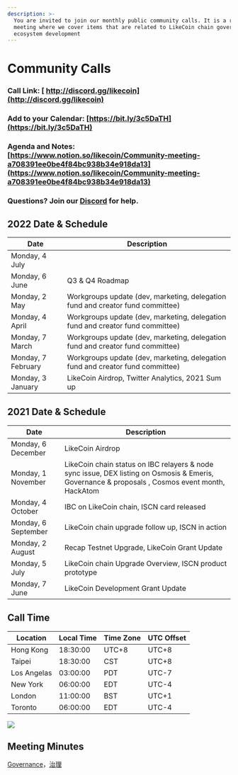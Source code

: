 ```yaml
---
description: >-
  You are invited to join our monthly public community calls. It is a recurrent
  meeting where we cover items that are related to LikeCoin chain governance and
  ecosystem development
---
```


# Community Calls

### Call Link: [ http://discord.gg/likecoin](http://discord.gg/likecoin)

### Add to your Calendar: [https://bit.ly/3c5DaTH](https://bit.ly/3c5DaTH)

### Agenda and Notes: [https://www.notion.so/likecoin/Community-meeting-a708391ee0be4f84bc938b34e918da13](https://www.notion.so/likecoin/Community-meeting-a708391ee0be4f84bc938b34e918da13)

### Questions? Join our [Discord](http://discord.gg/likecoin) for help.

## **2022 Date & Schedule**

| **Date**           | **Description**                                                                |
| ------------------ | ------------------------------------------------------------------------------ |
| Monday, 4 July     |                                                                                |
| Monday, 6 June     | Q3 & Q4 Roadmap                                                                |
| Monday, 2 May      | Workgroups update (dev, marketing, delegation fund and creator fund committee) |
| Monday, 4 April    | Workgroups update (dev, marketing, delegation fund and creator fund committee) |
| Monday, 7 March    | Workgroups update (dev, marketing, delegation fund and creator fund committee) |
| Monday, 7 February | Workgroups update (dev, marketing, delegation fund and creator fund committee) |
| Monday, 3 January  | LikeCoin Airdrop, Twitter Analytics, 2021 Sum up                               |

## **2021 Date & Schedule**

| **Date**            | **Description**                                                                                                                                 |
| ------------------- | ----------------------------------------------------------------------------------------------------------------------------------------------- |
| Monday, 6 December  | LikeCoin Airdrop                                                                                                                                |
| Monday, 1 November  | LikeCoin chain status on IBC relayers & node sync issue, DEX listing on Osmosis & Emeris, Governance & proposals , Cosmos event month, HackAtom |
| Monday, 4 October   | IBC on LikeCoin chain, ISCN card released                                                                                                       |
| Monday, 6 September | LikeCoin chain upgrade follow up, ISCN in action                                                                                                |
| Monday, 2 August    | Recap Testnet Upgrade, LikeCoin Grant Update                                                                                                    |
| Monday, 5 July      | LikeCoin chain Upgrade Overview, ISCN product prototype                                                                                         |
| Monday, 7 June      | LikeCoin Development Grant Update                                                                                                               |

## **Call Time**

| **Location** | **Local Time** | **Time Zone** | **UTC Offset** |
| ------------ | -------------- | ------------- | -------------- |
| Hong Kong    | 18:30:00       | UTC+8         | UTC+8          |
| Taipei       | 18:30:00       | CST           | UTC+8          |
| Los Angelas  | 03:00:00       | PDT           | UTC-7          |
| New York     | 06:00:00       | EDT           | UTC-4          |
| London       | 11:00:00       | BST           | UTC+1          |
| Toronto      | 06:00:00       | EDT           | UTC-4          |

![](../../.gitbook/assets/likecoin\_ad70\_validators-01.png)

## Meeting Minutes

[Governance](https://blog.like.co/category/governance/)，[治理](https://blog.like.co/zh/category/%E6%B2%BB%E7%90%86/)
